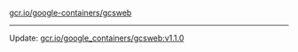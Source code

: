 [gcr.io/google-containers/gcsweb](https://hub.docker.com/r/cruse/gcsweb/tags/) 

----
Update: [gcr.io/google_containers/gcsweb:v1.1.0](https://hub.docker.com/r/cruse/gcsweb/tags/)

